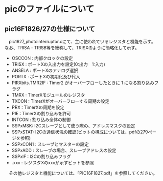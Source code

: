 # picのファイルについて
## pic16F1826/27の仕様について
　pic1827_photointerruptor.cにて、主に使われているレジスタと機能を示す。なお、TRISA・TRISB等を総称して、TRISXのように簡略化して示す。

- OSCCON : 内部クロックの設定
- TRISX  : ポートXの入出力を設定(0:出力　1:入力)
- ANSELA : ポートXのアナログ選択
- PORTX  : ポートXの初期化及び代入
- PIRXbits.TMR2IF : Timer2 がオーバーフローしたときに 1 になる割り込みフラグ
- TMRX   : TimerXモジュールのレジスタ
- TXCON  : TimerXがオーバーフローする周期の設定
- PRX    : TimerXの周期を設定
- PIE    : TimerXの割り込みを許可
- INTCON : 割り込み全体の制御
- SSPxMSK: I2Cスレーブとして使う際の、アドレスマスクの設定
- SSPxSTAT: I2Cの通信状況の確認(ビットの構成については、pdfの279ページを参照)
- SSPxCON1 : スレーブとマスターの設定
- SSPxADD : スレーブの場合、スレーブアドレスの設定
- SSPxIF  : I2Cの割り込みフラグ
- .xxx   : レジスタXのxxxが示すビットを参照

　その他レジスタと機能については、「PIC16F1827.pdf」を参照してください。

